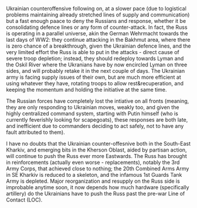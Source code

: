 Ukrainian counteroffensive following on, at a slower pace (due to logistical problems maintaining already stretched lines of supply and communication) but a fast enough paace to deny the Russians and response, whether it be consolidating defence lines or any form of counter-attack. In fact, the Russ is operating in a parallel universe, akin the German Wehrmacht towards the last days of WW2: they continue attacking in the Bakhmut area, where there is zero chance of a breakthrough, given the Ukrainian defence lines, and the very limited effort the Russ is able to put in the attacks - direct cause of severe troop depletion; instead, they should redeploy towards Lyman and the Oskil River where the Ukranians have by now encircled Lyman on three sides, and will probably retake it in the next couple of days. The Ukrainian army is facing supply issues of their own, but are much more efficient at using whatever they have, rotating troops to allow rest&recuperation, and keeping the momentum and holding the initiative at the same time.

The Russian forces have completely lost the intiative on all fronts (meaning, they are only responding to Ukrainian moves, weakly too, and given the highly centralized command system, starting with Putin himself (who is currently feverishly looking for scapegoats), these responses are both late, and inefficient due to commanders deciding to act safely, not to have any fault attributed to them).

I have no doubts that the Ukrainian counter-offesnive both in the South-East Kharkiv, and emerging bits in the Kherson Oblast, aided by partisan action, will continue to push the Russ ever more Eastwards. The Russ has brought in reinforcements (actually even worse - replacements), notably the 3rd Army Corps, that achieved close to nothing; the 20th Combined Arms Army in SE Kharkiv is reduced to a skeleton, and the infamous 1st Guards Tank Army is depleted. Major reorganization and resupply on the Russ side is improbable anytime soon, it now depends how much hardware (specifically artillery) do the Ukrainians have to push the Russ past the pre-war Line of Contact (LOC).
